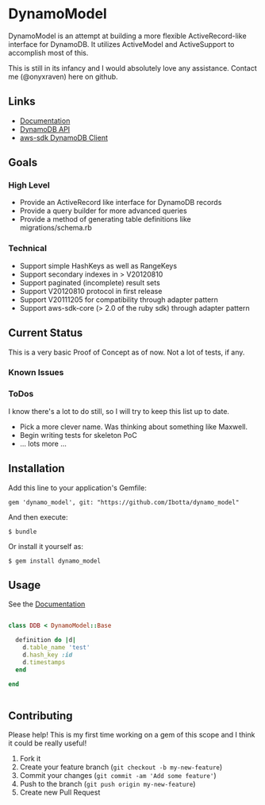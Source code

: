# DynamoModel

DynamoModel is an attempt at building a more flexible ActiveRecord-like interface
for DynamoDB.  It utilizes ActiveModel and ActiveSupport to accomplish most of this.

This is still in its infancy and I would absolutely love any assistance. Contact me (@onyxraven)
here on github.

## Links

* [Documentation](http://rdoc.info/github/Ibotta/dynamo_model/master/frames)
* [DynamoDB API](http://docs.aws.amazon.com/amazondynamodb/latest/developerguide/operationlist.html)
* [aws-sdk DynamoDB Client](http://docs.aws.amazon.com/AWSRubySDK/latest/AWS/DynamoDB/Client/V20120810.html)

## Goals

### High Level
 * Provide an ActiveRecord like interface for DynamoDB records
 * Provide a query builder for more advanced queries
 * Provide a method of generating table definitions like migrations/schema.rb

### Technical
 * Support simple HashKeys as well as RangeKeys
 * Support secondary indexes in > V20120810
 * Support paginated (incomplete) result sets
 * Support V20120810 protocol in first release
 * Support V20111205 for compatibility through adapter pattern
 * Support aws-sdk-core (> 2.0 of the ruby sdk) through adapter pattern

## Current Status

This is a very basic Proof of Concept as of now. Not a lot of tests, if any.

### Known Issues

### ToDos
I know there's a lot to do still, so I will try to keep this list up to date.

* Pick a more clever name.  Was thinking about something like Maxwell.
* Begin writing tests for skeleton PoC
* ... lots more ...

## Installation

Add this line to your application's Gemfile:

    gem 'dynamo_model', git: "https://github.com/Ibotta/dynamo_model"

And then execute:

    $ bundle

Or install it yourself as:

    $ gem install dynamo_model

## Usage

See the [Documentation](http://rdoc.info/github/Ibotta/dynamo_model/master/frames)

```ruby

class DDB < DynamoModel::Base

  definition do |d|
    d.table_name 'test'
    d.hash_key :id
    d.timestamps
  end

end



```

## Contributing

Please help!  This is my first time working on a gem of this scope and I think it
could be really useful!

1. Fork it
2. Create your feature branch (`git checkout -b my-new-feature`)
3. Commit your changes (`git commit -am 'Add some feature'`)
4. Push to the branch (`git push origin my-new-feature`)
5. Create new Pull Request
